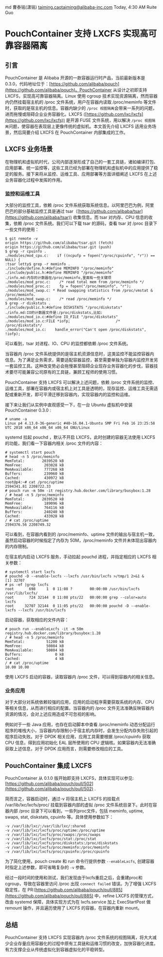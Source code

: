 md
曹泰铭(潇铭) <taiming.caotaiming@alibaba-inc.com>
Today, 4:30 AM
Ruite Guo
# PouchContainer 支持 LXCFS 实现高可靠容器隔离

## 引言
PouchContainer 是 Alibaba 开源的一款容器运行时产品，当前最新版本是 0.3.0，代码地址位于：[https://github.com/alibaba/pouch](https://github.com/alibaba/pouch)。PouchContainer 从设计之初即支持 LXCFS，实现高可靠容器隔离。Linux 使用 cgroup 技术实现资源隔离，然而容器内仍然挂载宿主机的 /proc 文件系统，用户在容器内读取 /proc/meminfo 等文件时，获取的是宿主机的信息。容器内缺少的 `/proc 视图隔离`会带来一系列的问题，进而拖慢或阻碍企业业务容器化。LXCFS ([https://github.com/lxc/lxcfs](https://github.com/lxc/lxcfs)) 是开源 FUSE 文件系统，用以解决 `/proc 视图隔离`问题，使容器在表现层上更像传统的虚拟机。本文首先介绍 LXCFS 适用业务场景，然后简要介绍 LXCFS 在 PouchContainer 内部集成的工作。

## LXCFS 业务场景
在物理机和虚拟机时代，公司内部逐渐形成了自己的一套工具链，诸如编译打包、应用部署、统一监控等，这些工具已经为部署在物理机和虚拟机中的应用提供了稳定的服务。接下来将从监控、运维工具、应用部署等方面详细阐述 LXCFS 在上述业务容器化过程中发挥的作用。

### 监控和运维工具
大部分的监控工具，依赖 /proc 文件系统获取系统信息。以阿里巴巴为例，阿里巴巴的部分基础监控工具是通过 tsar（[https://github.com/alibaba/tsar](https://github.com/alibaba/tsar)) 收集信息。而 tsar 对内存、CPU 信息的收集，依赖 /proc 文件系统。我们可以下载 tsar 的源码，查看 tsar 对 /proc 目录下一些文件的使用：

```
$ git remote -v
origin https://github.com/alibaba/tsar.git (fetch)
origin https://github.com/alibaba/tsar.git (push)
$ grep -r cpuinfo .
./modules/mod_cpu.c:    if ((ncpufp = fopen("/proc/cpuinfo", "r")) == NULL) {
:tsar letty$ grep -r meminfo .
./include/define.h:#define MEMINFO "/proc/meminfo"
./include/public.h:#define MEMINFO "/proc/meminfo"
./info.md:内存的计数器在/proc/meminfo,里面有一些关键项
./modules/mod_proc.c:    /* read total mem from /proc/meminfo */
./modules/mod_proc.c:    fp = fopen("/proc/meminfo", "r");
./modules/mod_swap.c: * Read swapping statistics from /proc/vmstat & /proc/meminfo.
./modules/mod_swap.c:    /* read /proc/meminfo */
$ grep -r diskstats .
./include/public.h:#define DISKSTATS "/proc/diskstats"
./info.md:IO的计数器文件是:/proc/diskstats,比如:
./modules/mod_io.c:#define IO_FILE "/proc/diskstats"
./modules/mod_io.c:FILE *iofp;                     /* /proc/diskstats*/
./modules/mod_io.c:    handle_error("Can't open /proc/diskstats", !iofp);
```

可以看到，tsar 对进程、IO、CPU 的监控都依赖 /proc 文件系统。

当容器内 /proc 文件系统提供的是宿主机资源信息时，这类监控不能监控容器内信息。为了满足业务需求，需要适配容器监控，甚至需要单独为容器内监控开发另一套监控工具。这种改变势必会拖慢甚至阻碍企业现存业务容器化的步伐，容器技术要尽可能兼容公司原有的工具链，兼顾工程师的使用习惯。

PouchContainer 支持 LXCFS 可以解决上述问题，依赖 /proc 文件系统的监控、运维工具，部署在容器内或宿主机上对工具是透明的，现存监控、运维工具无需适配或重新开发，即可平滑迁移到容器内，实现容器内的监控和运维。

接下来让我们从实例中直观感受一下，在一台 Ubuntu 虚拟机中安装 PouchContainer 0.3.0 :

```
# uname -a
Linux p4 4.13.0-36-generic #40~16.04.1-Ubuntu SMP Fri Feb 16 23:25:58 UTC 2018 x86_64 x86_64 x86_64 GNU/Linux
```

systemd 拉起 pouchd ，默认不开启 LXCFS，此时创建的容器无法使用 LXCFS 的功能，我们看一下容器内相关 /proc 文件的内容：

```
# systemctl start pouch
# head -n 5 /proc/meminfo
MemTotal:        2039520 kB
MemFree:          203028 kB
MemAvailable:     777268 kB
Buffers:          239960 kB
Cached:           430972 kB
root@p4:~# cat /proc/uptime
2594341.81 2208722.33
# pouch run -m 50m -it registry.hub.docker.com/library/busybox:1.28
/ # head -n 5 /proc/meminfo
MemTotal:        2039520 kB
MemFree:          189096 kB
MemAvailable:     764116 kB
Buffers:          240240 kB
Cached:           433928 kB
/ # cat /proc/uptime
2594376.56 2208749.32
```

可以看到，在容器内看到的 /proc/meminfo、uptime 文件的输出与宿主机一致，虽然启动容器的时候指定了内存为 50M，/proc/meminfo 文件并未体现出容器内的内存限制。

在宿主机内启动 LXCFS 服务，手动拉起 pouchd 进程，并指定相应的 LXCFS 相关参数：

```
# systemctl start lxcfs
# pouchd -D --enable-lxcfs --lxcfs /usr/bin/lxcfs >/tmp/1 2>&1 &
[1] 32707
# ps -ef |grep lxcfs
root       698     1  0 11:08 ?        00:00:00 /usr/bin/lxcfs /var/lib/lxcfs/
root       724 32144  0 11:08 pts/22   00:00:00 grep --color=auto lxcfs
root     32707 32144  0 11:05 pts/22   00:00:00 pouchd -D --enable-lxcfs --lxcfs /usr/bin/lxcfs
```

启动容器，获取相应的文件内容：

```
# pouch run --enableLxcfs -it -m 50m registry.hub.docker.com/library/busybox:1.28
/ # head -n 5 /proc/meminfo
MemTotal:          51200 kB
MemFree:           50804 kB
MemAvailable:      50804 kB
Buffers:               0 kB
Cached:                4 kB
/ # cat /proc/uptime
10.00 10.00
```

使用 LXCFS 启动的容器，读取容器内 /proc 文件，可以得到容器内的相关信息。

### 业务应用
对于大部分对系统依赖较强的应用，应用的启动程序需要获取系统的内存、CPU 等相关信息，从而进行相应的配置。当容器内的 /proc 文件无法准确反映容器内资源的情况，会对上述应用造成不可忽视的影响。

例如对于一些 Java 应用，也存在启动脚本中查看 /proc/meminfo 动态分配运行程序的堆栈大小，当容器内存限制小于宿主机内存时，会发生分配内存失败引起的程序启动失败。对于 DPDK 相关应用，应用工具需要根据 /proc/cpuinfo 获取 CPU 信息，得到应用初始化 EAL 层所使用的 CPU 逻辑核。如果容器内无法准确获取上述信息，对于 DPDK 应用而言，则需要修改相应的工具。

## PouchContainer 集成 LXCFS
PouchContainer 从 0.1.0 版开始即支持 LXCFS，具体实现可以参见: [https://github.com/alibaba/pouch/pull/502](https://github.com/alibaba/pouch/pull/502) .

简而言之，容器启动时，通过-v 将宿主机上 LXCFS 的挂载点 /var/lib/lxc/lxcfs/proc/ 挂载到容器内部的虚拟 /proc 文件系统目录下。此时在容器内部 /proc 目录下可以看到，一些列proc文件，包括 meminfo, uptime, swaps, stat, diskstats, cpuinfo 等。具体使用参数如下：

```
-v /var/lib/lxc/:/var/lib/lxc/:shared
-v /var/lib/lxc/lxcfs/proc/uptime:/proc/uptime 
-v /var/lib/lxc/lxcfs/proc/swaps:/proc/swaps 
-v /var/lib/lxc/lxcfs/proc/stat:/proc/stat 
-v /var/lib/lxc/lxcfs/proc/diskstats:/proc/diskstats 
-v /var/lib/lxc/lxcfs/proc/meminfo:/proc/meminfo 
-v /var/lib/lxc/lxcfs/proc/cpuinfo:/proc/cpuinfo
```

为了简化使用，pouch create 和 run 命令行提供参数 `--enableLxcfs`, 创建容器时指定上述参数，即可省略复杂的 `-v` 参数。

经过一段时间的使用和测试，我们发现由于lxcfs重启之后，会重建proc和cgroup，导致在容器里访问 /proc 出现 `connect failed` 错误。为了增强 LXCFS 稳定性，在 PR:[https://github.com/alibaba/pouch/pull/885](https://github.com/alibaba/pouch/pull/885) 中，refine LXCFS 的管理方式，改由 systemd 保障，具体实现方式为在 lxcfs.service 加上 ExecStartPost 做 remount 操作，并且遍历使用了 LXCFS 的容器，在容器内重新 mount。

## 总结
PouchContainer 支持 LXCFS 实现容器内 /proc 文件系统的视图隔离，将大大减少企业存量应用容器化的过程中原有工具链和运维习惯的改变，加快容器化进度。有力支撑企业从传统虚拟化到容器虚拟化的平稳转型。
